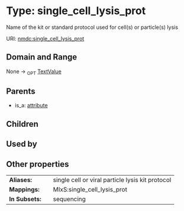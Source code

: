 
# Type: single_cell_lysis_prot


Name of the kit or standard protocol used for cell(s) or particle(s) lysis

URI: [nmdc:single_cell_lysis_prot](https://microbiomedata/meta/single_cell_lysis_prot)


## Domain and Range

None ->  <sub>OPT</sub> [TextValue](TextValue.md)

## Parents

 *  is_a: [attribute](attribute.md)

## Children


## Used by


## Other properties

|  |  |  |
| --- | --- | --- |
| **Aliases:** | | single cell or viral particle lysis kit protocol |
| **Mappings:** | | MIxS:single_cell_lysis_prot |
| **In Subsets:** | | sequencing |

